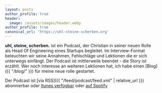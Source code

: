 ```yaml
---
layout: posts
author_profile: true
header:
  image: /assets/images/header.webp
author_profile: true	
canonical_url: 'https://uhl-steine-scherben.org'
---
```


**uhl, steine, scherben.** ist ein Podcast, der Christian in seiner neuen Rolle als Head Of Engineering eines Startups begleitet. Im Interview-Format beleuchten wir seine Annahmen, Fehlschläge und Lektionen die er sich unterwegs einfängt. Der Podcast ist mittlerweile beendet - die Story ist erzählt. Wer noch interesse an weiteren Lektionen hat, ich habe einen [Blog]({{ "/blog/" }}) für meine neue rolle gestartet.

Der Podcast ist [via RSS]({{ "/feed/podcast/feed.xml" | relative_url }}) abonnierbar oder [Itunes verfügbar](https://itunes.apple.com/de/podcast/uhl-steine-scherben/id1323517247?l=en) oder [auf Spotify](https://open.spotify.com/show/1ngZksrY37gaNpqsvM5lDZ)